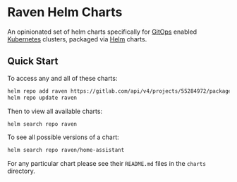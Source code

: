 # Raven Helm Charts

An opinionated set of helm charts specifically for [GitOps](https://about.gitlab.com/topics/gitops/) enabled [Kubernetes](https://kubernetes.io/) clusters, packaged via [Helm](https://helm.sh/) charts.

## Quick Start

To access any and all of these charts:

```bash
helm repo add raven https://gitlab.com/api/v4/projects/55284972/packages/helm/stable
helm repo update raven
```

Then to view all available charts:

```bash
helm search repo raven
```

To see all possible versions of a chart:

```bash
helm search repo raven/home-assistant
```

For any particular chart please see their `README.md` files in the `charts` directory.
